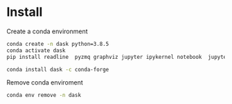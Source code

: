 # Install

Create a conda environment

```bash
conda create -n dask python=3.8.5
conda activate dask
pip install readline  pyzmq graphviz jupyter ipykernel notebook  jupyterlab  jupyter_contrib_nbextensions

conda install dask -c conda-forge
```

Remove conda enviroment

```bash
conda env remove -n dask
```
